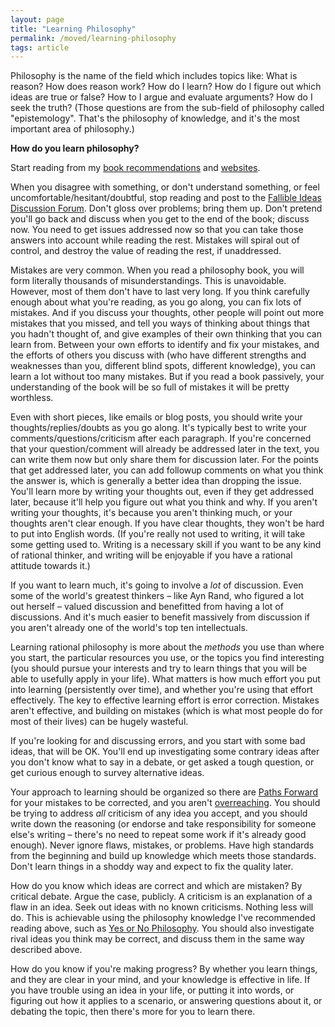 ```yaml
---
layout: page
title: "Learning Philosophy"
permalink: /moved/learning-philosophy
tags: article
---
```


Philosophy is the name of the field which includes topics like: What is reason? How does reason work? How do I learn? How do I figure out which ideas are true or false? How to I argue and evaluate arguments? How do I seek the truth? (Those questions are from the sub-field of philosophy called "epistemology". That's the philosophy of knowledge, and it's the most important area of philosophy.)

**How do you learn philosophy?**

Start reading from my [book recommendations](http://fallibleideas.com/books) and [websites](https://elliottemple.com).

When you disagree with something, or don't understand something, or feel uncomfortable/hesitant/doubtful, stop reading and post to the [Fallible Ideas Discussion Forum](http://fallibleideas.com/discussion-info). Don't gloss over problems; bring them up. Don't pretend you'll go back and discuss when you get to the end of the book; discuss now. You need to get issues addressed now so that you can take those answers into account while reading the rest. Mistakes will spiral out of control, and destroy the value of reading the rest, if unaddressed.

Mistakes are very common. When you read a philosophy book, you will form literally thousands of misunderstandings. This is unavoidable. However, most of them don't have to last very long. If you think carefully enough about what you're reading, as you go along, you can fix lots of mistakes. And if you discuss your thoughts, other people will point out more mistakes that you missed, and tell you ways of thinking about things that you hadn't thought of, and give examples of their own thinking that you can learn from. Between your own efforts to identify and fix your mistakes, and the efforts of others you discuss with (who have different strengths and weaknesses than you, different blind spots, different knowledge), you can learn a lot without too many mistakes. But if you read a book passively, your understanding of the book will be so full of mistakes it will be pretty worthless.

Even with short pieces, like emails or blog posts, you should write your thoughts/replies/doubts as you go along. It's typically best to write your comments/questions/criticism after each paragraph. If you're concerned that your question/comment will already be addressed later in the text, you can write them now but only share them for discussion later. For the points that get addressed later, you can add followup comments on what you think the answer is, which is generally a better idea than dropping the issue. You'll learn more by writing your thoughts out, even if they get addressed later, because it'll help you figure out what you think and why. If you aren't writing your thoughts, it's because you aren't thinking much, or your thoughts aren't clear enough. If you have clear thoughts, they won't be hard to put into English words. (If you're really not used to writing, it will take some getting used to. Writing is a necessary skill if you want to be any kind of rational thinker, and writing will be enjoyable if you have a rational attitude towards it.)

If you want to learn much, it's going to involve a *lot* of discussion. Even some of the world's greatest thinkers – like Ayn Rand, who figured a lot out herself – valued discussion and benefitted from having a lot of discussions. And it's much easier to benefit massively from discussion if you aren't already one of the world's top ten intellectuals.

Learning rational philosophy is more about the *methods* you use than where you start, the particular resources you use, or the topics you find interesting (you should pursue your interests and try to learn things that you will be able to usefully apply in your life). What matters is how much effort you put into learning (persistently over time), and whether you're using that effort effectively. The key to effective learning effort is error correction. Mistakes aren't effective, and building on mistakes (which is what most people do for most of their lives) can be hugely wasteful.

If you're looking for and discussing errors, and you start with some bad ideas, that will be OK. You'll end up investigating some contrary ideas after you don't know what to say in a debate, or get asked a tough question, or get curious enough to survey alternative ideas.

Your approach to learning should be organized so there are [Paths Forward](http://fallibleideas.com/paths-forward) for your mistakes to be corrected, and you aren't [overreaching](http://fallibleideas.com/overreach). You should be trying to address *all* criticism of any idea you accept, and you should write down the reasoning (or endorse and take responsibility for someone else's writing – there's no need to repeat some work if it's already good enough). Never ignore flaws, mistakes, or problems. Have high standards from the beginning and build up knowledge which meets those standards. Don't learn things in a shoddy way and expect to fix the quality later.

How do you know which ideas are correct and which are mistaken? By critical debate. Argue the case, publicly. A criticism is an explanation of a flaw in an idea. Seek out ideas with no known criticisms. Nothing less will do. This is achievable using the philosophy knowledge I've recommended reading above, such as [Yes or No Philosophy](https://yesornophilosophy.com). You should also investigate rival ideas you think may be correct, and discuss them in the same way described above.

How do you know if you're making progress? By whether you learn things, and they are clear in your mind, and your knowledge is effective in life. If you have trouble using an idea in your life, or putting it into words, or figuring out how it applies to a scenario, or answering questions about it, or debating the topic, then there's more for you to learn there.